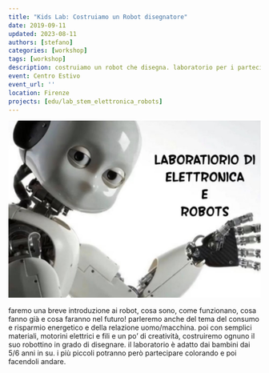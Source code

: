 ```yaml
---
title: "Kids Lab: Costruiamo un Robot disegnatore"
date: 2019-09-11
updated: 2023-08-11
authors: [stefano]
categories: [workshop]
tags: [workshop]
description: costruiamo un robot che disegna. laboratorio per i partecipanti al Centro Estivo
event: Centro Estivo
event_url: ''
location: Firenze
projects: [edu/lab_stem_elettronica_robots]
---
```

![](../../../assets/img/event/laboratorio_robots-featured.jpg)

faremo una breve introduzione ai robot, cosa sono, come funzionano, cosa fanno già e cosa faranno nel futuro!
parleremo anche del tema del consumo e risparmio energetico e della relazione uomo/macchina.
poi con semplici materiali, motorini elettrici e fili e un po’ di creatività, costruiremo ognuno il suo robottino in grado di disegnare.
il laboratorio è adatto dai bambini dai 5/6 anni in su. i più piccoli potranno però partecipare colorando e poi facendoli andare.
